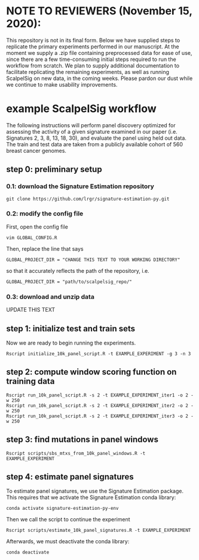# NOTE TO REVIEWERS (November 15, 2020):
This repository is not in its final form. Below we have supplied steps to replicate the primary experiments performed in our manuscript. At the moment we supply a .zip file containing preprocessed data for ease of use, since there are a few time-consuming initial steps required to run the workflow from scratch. We plan to supply additional documentation to facilitate replicating the remaining experiments, as well as running ScalpelSig on new data, in the coming weeks. Please pardon our dust while we continue to make usability improvements.

# example ScalpelSig workflow
The following instructions will perform panel discovery optimized for assessing the activity of a given signature examined in our paper (i.e. Signatures 2, 3, 8, 13, 18, 30), and evaluate the panel using held out data. The train and test data are taken from a publicly available cohort of 560 breast cancer genomes.

## step 0: preliminary setup

### 0.1: download the Signature Estimation repository
``` 
git clone https://github.com/lrgr/signature-estimation-py.git
```

### 0.2: modify the config file
First, open the config file
``` 
vim GLOBAL_CONFIG.R 
```

Then, replace the line that says 
``` 
GLOBAL_PROJECT_DIR = "CHANGE THIS TEXT TO YOUR WORKING DIRECTORY" 
```
so that it accurately reflects the path of the repository, i.e.
```
GLOBAL_PROJECT_DIR = "path/to/scalpelsig_repo/"
```

### 0.3: download and unzip data
UPDATE THIS TEXT

## step 1: initialize test and train sets
Now we are ready to begin running the experiments. 
```
Rscript initialize_10k_panel_script.R -t EXAMPLE_EXPERIMENT -g 3 -n 3
```

## step 2: compute window scoring function on training data
```
Rscript run_10k_panel_script.R -s 2 -t EXAMPLE_EXPERIMENT_iter1 -o 2 -w 250
Rscript run_10k_panel_script.R -s 2 -t EXAMPLE_EXPERIMENT_iter2 -o 2 -w 250
Rscript run_10k_panel_script.R -s 2 -t EXAMPLE_EXPERIMENT_iter3 -o 2 -w 250
```

## step 3: find mutations in panel windows
```Rscript scripts/sbs_mtxs_from_10k_panel_windows.R -t EXAMPLE_EXPERIMENT```

## step 4: estimate panel signatures
To estimate panel signatures, we use the Signature Estimation package. This requires that we activate the Signature Estimation conda library:

```conda activate signature-estimation-py-env```

Then we call the script to continue the experiment

```Rscript scripts/estimate_10k_panel_signatures.R -t EXAMPLE_EXPERIMENT```

Afterwards, we must deactivate the conda library:

```conda deactivate```




